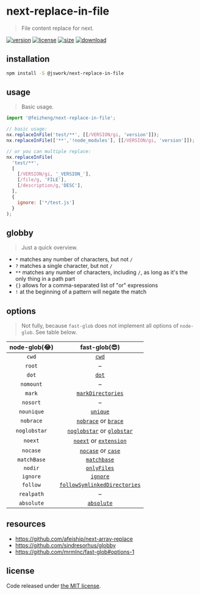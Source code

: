# next-replace-in-file
> File content replace for next.

[![version][version-image]][version-url]
[![license][license-image]][license-url]
[![size][size-image]][size-url]
[![download][download-image]][download-url]

## installation
```bash
npm install -S @jswork/next-replace-in-file
```

## usage
> Basic usage.
  ```js
  import '@feizheng/next-replace-in-file';

  // basic usage:
  nx.replaceInFile('test/**', [[/VERSION/gi, 'version']]);
  nx.replaceInFile(['**','!node_modules'], [[/VERSION/gi, 'version']]);

  // or you can multiple replace:
  nx.replaceInFile(
    'test/**',
    [
      [/VERSION/gi, '_VERSION_'],
      [/file/g, 'FILE'],
      [/description/g,'DESC'],
    ],
    {
      ignore: ['*/test.js']
    }
  );
  ```

## globby
> Just a quick overview.

  - `*` matches any number of characters, but not `/`
  - `?` matches a single character, but not `/`
  - `**` matches any number of characters, including `/`, as long as it's the only thing in a path part
  - `{}` allows for a comma-separated list of "or" expressions
  - `!` at the beginning of a pattern will negate the match

## options
> Not fully, because `fast-glob` does not implement all options of `node-glob`. See table below.

  | node-glob(😂) |                        fast-glob(😎)                         |
  | :----------: | :---------------------------------------------------------: |
  |    `cwd`     |                        [`cwd`](#cwd)                        |
  |    `root`    |                              –                              |
  |    `dot`     |                        [`dot`](#dot)                        |
  |  `nomount`   |                              –                              |
  |    `mark`    |            [`markDirectories`](#markdirectories)            |
  |   `nosort`   |                              –                              |
  |  `nounique`  |                     [`unique`](#unique)                     |
  |  `nobrace`   |         [`nobrace`](#nobrace) or [`brace`](#brace)          |
  | `noglobstar` |   [`noglobstar`](#noglobstar) or [`globstar`](#globstar)    |
  |   `noext`    |       [`noext`](#noext) or [`extension`](#extension)        |
  |   `nocase`   |           [`nocase`](#nocase) or [`case`](#case)            |
  | `matchBase`  |                  [`matchbase`](#matchbase)                  |
  |   `nodir`    |                  [`onlyFiles`](#onlyfiles)                  |
  |   `ignore`   |                     [`ignore`](#ignore)                     |
  |   `follow`   | [`followSymlinkedDirectories`](#followsymlinkeddirectories) |
  |  `realpath`  |                              –                              |
  |  `absolute`  |                   [`absolute`](#absolute)                   |


## resources
  - https://github.com/afeiship/next-array-replace
  - https://github.com/sindresorhus/globby
  - https://github.com/mrmlnc/fast-glob#options-1

## license
Code released under [the MIT license](https://github.com/afeiship/next-replace-in-file/blob/master/LICENSE.txt).

[version-image]: https://img.shields.io/npm/v/@jswork/next-replace-in-file
[version-url]: https://npmjs.org/package/@jswork/next-replace-in-file

[license-image]: https://img.shields.io/npm/l/@jswork/next-replace-in-file
[license-url]: https://github.com/afeiship/next-replace-in-file/blob/master/LICENSE.txt

[size-image]: https://img.shields.io/bundlephobia/minzip/@jswork/next-replace-in-file
[size-url]: https://github.com/afeiship/next-replace-in-file/blob/master/dist/next-replace-in-file.min.js

[download-image]: https://img.shields.io/npm/dm/@jswork/next-replace-in-file
[download-url]: https://www.npmjs.com/package/@jswork/next-replace-in-file
